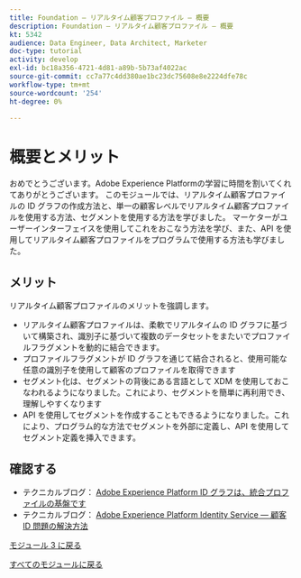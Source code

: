 ```yaml
---
title: Foundation — リアルタイム顧客プロファイル — 概要
description: Foundation — リアルタイム顧客プロファイル — 概要
kt: 5342
audience: Data Engineer, Data Architect, Marketer
doc-type: tutorial
activity: develop
exl-id: bc18a356-4721-4d81-a89b-5b73af4022ac
source-git-commit: cc7a77c4dd380ae1bc23dc75608e8e2224dfe78c
workflow-type: tm+mt
source-wordcount: '254'
ht-degree: 0%

---
```


# 概要とメリット

おめでとうございます。Adobe Experience Platformの学習に時間を割いてくれてありがとうございます。
このモジュールでは、リアルタイム顧客プロファイルの ID グラフの作成方法と、単一の顧客レベルでリアルタイム顧客プロファイルを使用する方法、セグメントを使用する方法を学びました。 マーケターがユーザーインターフェイスを使用してこれをおこなう方法を学び、また、API を使用してリアルタイム顧客プロファイルをプログラムで使用する方法も学びました。

## メリット

リアルタイム顧客プロファイルのメリットを強調します。

- リアルタイム顧客プロファイルは、柔軟でリアルタイムの ID グラフに基づいて構築され、識別子に基づいて複数のデータセットをまたいでプロファイルフラグメントを動的に結合できます。
- プロファイルフラグメントが ID グラフを通じて結合されると、使用可能な任意の識別子を使用して顧客のプロファイルを取得できます
- セグメント化は、セグメントの背後にある言語として XDM を使用しておこなわれるようになりました。これにより、セグメントを簡単に再利用でき、理解しやすくなります
- API を使用してセグメントを作成することもできるようになりました。これにより、プログラム的な方法でセグメントを外部に定義し、API を使用してセグメント定義を挿入できます。

## 確認する

- テクニカルブログ： [Adobe Experience Platform ID グラフは、統合プロファイルの基盤です](https://medium.com/adobetech/adobe-experience-platform-identity-graph-is-the-foundation-for-the-unified-profile-e8435d26dce7)
- テクニカルブログ： [Adobe Experience Platform Identity Service — 顧客 ID 問題の解決方法](https://medium.com/adobetech/adobe-experience-platforms-identity-service-how-to-solve-the-customer-identity-conundrum-f95e22d16ea9)

[モジュール 3 に戻る](./real-time-customer-profile.md)

[すべてのモジュールに戻る](../../overview.md)

